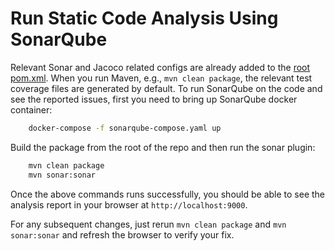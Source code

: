 # Run Static Code Analysis Using SonarQube

Relevant Sonar and Jacoco related configs are already added to the
[root pom.xml](../../pom.xml). When you run Maven, e.g., `mvn clean package`,
the relevant test coverage files are generated by default. To run SonarQube
on the code and see the reported issues, first you need to bring up SonarQube
docker container:
```bash
    docker-compose -f sonarqube-compose.yaml up
```

Build the package from the root of the repo and then run the sonar plugin:
```bash
    mvn clean package
    mvn sonar:sonar
```
Once the above commands runs successfully, you should be able to see the analysis
report in your browser at `http://localhost:9000`.

For any subsequent changes, just rerun `mvn clean package` and `mvn sonar:sonar`
and refresh the browser to verify your fix.